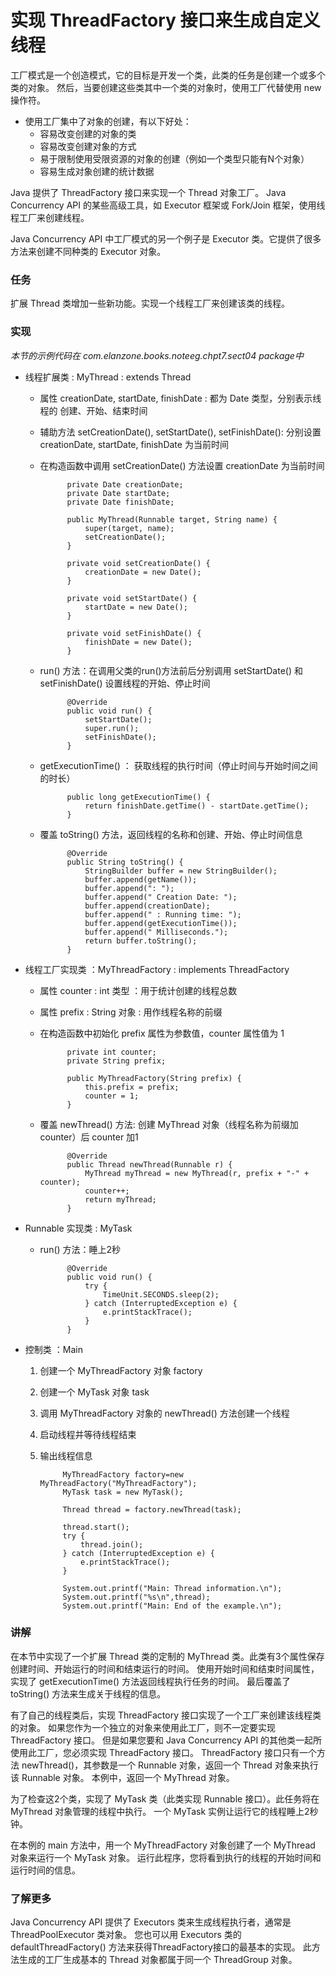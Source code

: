 实现 ThreadFactory 接口来生成自定义线程
====

工厂模式是一个创造模式，它的目标是开发一个类，此类的任务是创建一个或多个类的对象。
然后，当要创建这些类其中一个类的对象时，使用工厂代替使用 new 操作符。

* 使用工厂集中了对象的创建，有以下好处：
    * 容易改变创建的对象的类
    * 容易改变创建对象的方式
    * 易于限制使用受限资源的对象的创建（例如一个类型只能有N个对象）
    * 容易生成对象创建的统计数据

Java 提供了 ThreadFactory 接口来实现一个 Thread 对象工厂。
Java Concurrency API 的某些高级工具，如 Executor 框架或 Fork/Join 框架，使用线程工厂来创建线程。

Java Concurrency API 中工厂模式的另一个例子是 Executor 类。它提供了很多方法来创建不同种类的 Executor 对象。


### 任务

扩展 Thread 类增加一些新功能。实现一个线程工厂来创建该类的线程。


### 实现

*本节的示例代码在 com.elanzone.books.noteeg.chpt7.sect04 package中*


* 线程扩展类 : MyThread : extends Thread

    * 属性 creationDate, startDate, finishDate : 都为 Date 类型，分别表示线程的 创建、开始、结束时间
    * 辅助方法 setCreationDate(), setStartDate(), setFinishDate(): 分别设置 creationDate, startDate, finishDate 为当前时间
    * 在构造函数中调用 setCreationDate() 方法设置 creationDate 为当前时间

                private Date creationDate;
                private Date startDate;
                private Date finishDate;

                public MyThread(Runnable target, String name) {
                    super(target, name);
                    setCreationDate();
                }

                private void setCreationDate() {
                    creationDate = new Date();
                }

                private void setStartDate() {
                    startDate = new Date();
                }

                private void setFinishDate() {
                    finishDate = new Date();
                }

    * run() 方法：在调用父类的run()方法前后分别调用 setStartDate() 和 setFinishDate() 设置线程的开始、停止时间

                @Override
                public void run() {
                    setStartDate();
                    super.run();
                    setFinishDate();
                }

    * getExecutionTime() ： 获取线程的执行时间（停止时间与开始时间之间的时长）

                public long getExecutionTime() {
                    return finishDate.getTime() - startDate.getTime();
                }

    * 覆盖 toString() 方法，返回线程的名称和创建、开始、停止时间信息

                @Override
                public String toString() {
                    StringBuilder buffer = new StringBuilder();
                    buffer.append(getName());
                    buffer.append(": ");
                    buffer.append(" Creation Date: ");
                    buffer.append(creationDate);
                    buffer.append(" : Running time: ");
                    buffer.append(getExecutionTime());
                    buffer.append(" Milliseconds.");
                    return buffer.toString();
                }


* 线程工厂实现类 ：MyThreadFactory : implements ThreadFactory

    * 属性 counter : int 类型 ：用于统计创建的线程总数
    * 属性 prefix : String 对象 : 用作线程名称的前缀
    * 在构造函数中初始化 prefix 属性为参数值，counter 属性值为 1

                private int counter;
                private String prefix;

                public MyThreadFactory(String prefix) {
                    this.prefix = prefix;
                    counter = 1;
                }

    * 覆盖 newThread() 方法: 创建 MyThread 对象（线程名称为前缀加counter）后 counter 加1

                @Override
                public Thread newThread(Runnable r) {
                    MyThread myThread = new MyThread(r, prefix + "-" + counter);
                    counter++;
                    return myThread;
                }


* Runnable 实现类 : MyTask

    * run() 方法：睡上2秒

                @Override
                public void run() {
                    try {
                        TimeUnit.SECONDS.sleep(2);
                    } catch (InterruptedException e) {
                        e.printStackTrace();
                    }
                }


* 控制类 ：Main

    1. 创建一个 MyThreadFactory 对象 factory
    2. 创建一个 MyTask 对象 task
    3. 调用 MyThreadFactory 对象的 newThread() 方法创建一个线程
    4. 启动线程并等待线程结束
    5. 输出线程信息

                MyThreadFactory factory=new MyThreadFactory("MyThreadFactory");
                MyTask task = new MyTask();

                Thread thread = factory.newThread(task);

                thread.start();
                try {
                    thread.join();
                } catch (InterruptedException e) {
                    e.printStackTrace();
                }

                System.out.printf("Main: Thread information.\n");
                System.out.printf("%s\n",thread);
                System.out.printf("Main: End of the example.\n");



### 讲解

在本节中实现了一个扩展 Thread 类的定制的 MyThread 类。此类有3个属性保存创建时间、开始运行的时间和结束运行的时间。
使用开始时间和结束时间属性，实现了 getExecutionTime() 方法返回线程执行任务的时间。
最后覆盖了 toString() 方法来生成关于线程的信息。

有了自己的线程类后，实现 ThreadFactory 接口实现了一个工厂来创建该线程类的对象。
如果您作为一个独立的对象来使用此工厂，则不一定要实现 ThreadFactory 接口。
但是如果您要和 Java Concurrency API 的其他类一起所使用此工厂，您必须实现 ThreadFactory 接口。
ThreadFactory 接口只有一个方法 newThread()，其参数是一个 Runnable 对象，返回一个 Thread 对象来执行该 Runnable 对象。
本例中，返回一个 MyThread 对象。

为了检查这2个类，实现了 MyTask 类（此类实现 Runnable 接口）。此任务将在 MyThread 对象管理的线程中执行。
一个 MyTask 实例让运行它的线程睡上2秒钟。

在本例的 main 方法中，用一个 MyThreadFactory 对象创建了一个 MyThread 对象来运行一个 MyTask 对象。
运行此程序，您将看到执行的线程的开始时间和运行时间的信息。



### 了解更多

Java Concurrency API 提供了 Executors 类来生成线程执行者，通常是 ThreadPoolExecutor 类对象。
您也可以用 Executors 类的 defaultThreadFactory() 方法来获得ThreadFactory接口的最基本的实现。
此方法生成的工厂生成基本的 Thread 对象都属于同一个 ThreadGroup 对象。


